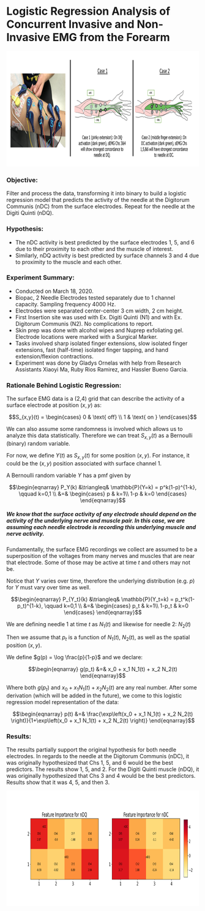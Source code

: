 # Logistic Regression Analysis of Concurrent Invasive and Non-Invasive EMG from the Forearm 

<img src="Experiment_Hypothesis.png" width=800 height=300 />

### Objective: 
Filter and process the data, transforming it into binary to build a logistic regression model that predicts the activity of the needle at the Digitorum Communis (nDC) from the surface electrodes. Repeat for the needle at the Digiti Quinti (nDQ). 

### Hypothesis: 
* The nDC activity is best predicted by the surface electrodes 1, 5, and 6 due to their proximity to each other and the muscle of interest.
* Similarly, nDQ activity is best predicted by surface channels 3 and 4 due to proximity to the muscle and each other.

### Experiment Summary: 
* Conducted on March 18, 2020. 
* Biopac, 2 Needle Electrodes tested separately due to 1 channel capacity. Sampling frequency 4000 Hz.
* Electrodes were separated center-center 3 cm width, 2 cm height.
* First Insertion site was used with Ex. Digiti Quinti (N1) and with Ex. Digitorum Communis (N2). No complications to report.
* Skin prep was done with alcohol wipes and Nuprep exfoliating gel. Electrode locations were marked with a Surgical Marker.
* Tasks involved sharp isolated finger extensions, slow isolated finger extensions, fast (half-time) isolated finger tapping, and hand extension/flexion contractions.
* Experiment was done by Gladys Ornelas with help from Research Assistants Xiaoyi Ma, Ruby Rios Ramirez, and Hassler Bueno Garcia.

### Rationale Behind Logistic Regression: 

The surface EMG data is a (2,4) grid that can describe the activity of a surface electrode at position $(x,y)$ as:

$$S_{x,y}(t) = \begin{cases}
0 & \text{ off} \\
1 & \text{ on }
\end{cases}$$

We can also assume some randomness is involved which allows us to analyze this data statistically. Therefore we can treat $S_{x,y}(t)$ as a Bernoulli (binary) random variable.

For now, we define $Y(t)$ as $S_{x,y}(t)$ for some position $(x,y)$. For instance, it could be the $(x,y)$ position associated with surface channel 1.

A Bernoulli random variable $Y$ has a pmf given by

$$\begin{eqnarray}
P_Y(k) &\triangleq& \mathbb{P}(Y=k) = p^k(1-p)^{1-k}, \qquad k=0,1 \\
         &=&  \begin{cases}
 p & k=1\\
 1-p & k=0
 \end{cases}
\end{eqnarray}$$

##### We know that the surface activity of any electrode should depend on the activity of the underlying nerve and muscle pair.  In this case, we are assuming each needle electrode is recording this underlying muscle and nerve activity. 

Fundamentally, the surface EMG recordings we collect are assumed to be a superposition of the voltages from many nerves and muscles that are near that electrode. Some of those may be active at time $t$ and others may not be.

Notice that $Y$ varies over time, therefore the underlying distribution (e.g. $p$) for $Y$ must vary over time as well.

$$\begin{eqnarray}
P_{Y_t}(k) &\triangleq& \mathbb{P}(Y_t=k) = p_t^k(1-p_t)^{1-k}, \qquad k=0,1 \\
         &=&  \begin{cases}
 p_t & k=1\\
 1-p_t & k=0
 \end{cases}
\end{eqnarray}$$

We are defining needle 1 at time $t$ as $N_1(t)$ and likewise for needle 2: $N_2(t)$

Then we assume that $p_t$ is a function of $N_1(t)$, $N_2(t)$, as well as the spatial position $(x,y)$.

We define $g(p) = \log \frac{p}{1-p}$ and we declare: 

$$\begin{eqnarray}
g(p_t) &=& x_0 + x_1 N_1(t) + x_2 N_2(t)
\end{eqnarray}$$

Where both $g(p_t)$ and $x_0 + x_1 N_1(t) + x_2 N_2(t)$ are any real number. After some derivation (which will be added in the future), we come to this logistic regression model representation of the data: 

$$\begin{eqnarray}
p(t) &=& \frac{\exp\left(x_0 + x_1 N_1(t) + x_2 N_2(t) \right)}{1+\exp\left(x_0 + x_1 N_1(t) + x_2 N_2(t) \right)}
\end{eqnarray}$$



### Results: 

The results partially support the original hypothesis for both needle electrodes. In regards to the needle at the Digitorum Communis (nDC), it was originally hypothesized that Chs 1, 5, and 6 would be the best predictors. The results show 1, 5, and 2. For the Digiti Quinti muscle (nDQ), it was originally hypothesized that Chs 3 and 4 would be the best predictors. Results show that it was 4, 5, and then 3. 

<img src="Feature_Importance_EnergyMap.png" width=800 height=300 />
